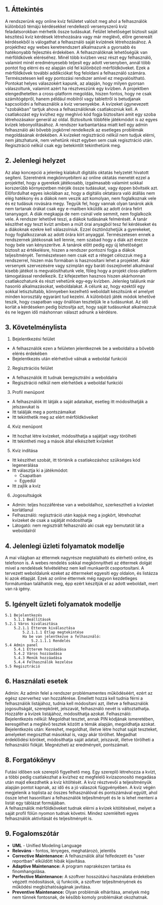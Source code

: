 ## 1. Áttekintés

A rendszerünk egy online kvíz felületet valósít meg ahol a felhasználók különböző témájú kérdésekkel rendelkező versenyszerű kvíz feladatsorokban mérhetik össze tudásukat. Felület lehetőséget biztosít saját készítésű kvíz kérdések létrehozására vagy már meglévő, előre genereált kérdésekből is válogathat a felhasználó saját kvízének létrehozásához. A projekthez egy webes keretrendszert alkalmazunk a gyorsabb és hatékonyabb fejlesztés érdekében. A felhasználóknak lehetőségük van mérföldkövek eléréséhez. Minél több kvízben vesz részt egy felhasználó, valamint minél eredményesebb teljesít egy adott versenyben, annál több pontot fog elérni és ez alapján old fel különböző mérföldköveket. Ezek a mérföldkövek további addikciókat fog feloldani a felhasználó számára. Természetesen kell egy pontozási rendszer amivel ez megvalósítható. Pontokat helyes válaszokért kapunk, az alapján, hogy milyen gyorsan válaszoltunk, valamint azért ha résztveszünk egy kvízben. A projektben elengedhetetlen a cross-platform megoldás, hiszen fontos, hogy ne csak számítógépről, hanem például mobilról vagy tablettről is betudjanak kapcsolódni a felhasználók a kvíz versenyekbe. A kvízeket úgynevezett "szobákban" tartjuk ahova a felhasználóknak csatlakozniuk kell. A csatlakozást egy kvízhez egy meghívó kód fogja biztosítani amit egy szoba létrehozásakor generál az oldal. Biztosítunk többféle játékmódot is az egyes kvízek lebonyolításához. A rendszer karbantartása miatt kell egy admin felhasználó aki bővebb jogkörrel rendelkezik az esetleges problémák megoldásának érdekében. A kvízeket regisztráció nélkül nem tudjuk elérni, nem játszhatunk, nem vehetünk részt egyben sem csak regisztráció után. Regisztráció nélkül csak egy betekintőt tekinthetünk meg.

## 2. Jelenlegi helyzet

Az alap koncepció a jelenleg kialakult digitális oktatás helyzetét hivatott segíteni. Szeretnénk megkönnyebíteni az online oktatás menetét ezzel a projekttel, hogy a gyerekek játékosabb, izgalmasabb valamint sokkal korszerűbb környezetben mérjék össze tudásukat, vagy éppen bővítsék azt. Előfordulhat egyes iskolában az, hogy a digitális oktatásra való átállás nem elég hatékony és a diákok nem veszik azt komolyan, nem foglalkoznak vele és ez tudásuk rovására megy. Tegyük fel, hogy vannak olyan tanárok akik nem tartanak órákat csak egy e-mailben kiküldik az adott órára felírt tananyagot. A diák megkapja de nem csinál vele semmit, nem foglalkozik vele. A rendszer lehetővé teszi, a diákok tudásának felmérését. A tanár készíthet egy teszt kvízt amiben a múlt órai anyagból tesz fel kérdéseket és a diákoknak ezekre kell válaszolniuk. Ezzel ösztönözhetjük a gyerekeket, hogy foglalkozzanak az adott órára kiírt anyaggal. Természetesen ennek a rendszernek játékosnak kell lennie, nem szabad hogy a diák azt érezze hogy bele van kényszerítve. A tanárok előtt pedig egy új lehetőséget biztosít az értékelésre, hiszen a rendszer pontozni fogja a diákok teljesítményét. Természetesen nem csak ezt a réteget célozzuk meg a rendszerrel, hiszen más formában is hasznosítani lehet a projektet. Akár versenyek szervezésére vagy szimplán egy baráti összejövetel alkalmával kisebb játékot is megvalósíthatunk vele, főleg hogy a projekt closs-platform támogatással rendelkezik. Ez kifejezetten hasznos hiszen akárhonnan csatlakozhatunk és részt vehetünk egy-egy kvízben. Jelenleg találunk már hasonló alkalmazásokat, weboldalakat. A célunk az, hogy ezektől egy sokkal letisztultabb, könnyeben kezelhető weboldalt készítsünk el amelyet minden korosztály egyaránt tud kezelni. A különböző játék módok lehetővé teszik, hogy csapatban vagy önállóan teszteljük le a tudásunkat. Az idő korlát a kérdéseken pedig biztosítja azt, hogy saját tudásunkat alkalmazzuk és ne legyen idő máshonnan választ adnunk a kérdésre.

## 3. Követelménylista 

1. Bejelentkezési felület
* A felhasználók ezen a felületen jelentkeznek be a weboldalra a bővebb elérés érdekében
* Bejelentkezés után elérhetővé válnak a weboldal funkciói
2. Regisztrációs felület
* A felhasználók itt tudnak beregisztrálni a weboldalra
* Regisztráció nélkül nem elérhetőek a weboldal funkciói
3. Profil menüpont
* A felhasználók itt látják a saját adataikat, esetleg itt módosíthatják a jelszavukat is
* Itt találják meg a pontszámaikat
* Itt tekinthetik meg az elért mérföldköveiket
4. Kvíz menüpont
* Itt hozhat létre kvízeket, módosíthatja a sajátjait vagy törölheti
* Itt tekintheti meg a mások által elkészített kvízeket
5. Kvíz indítása
* Itt készíthet szobát, itt történik a csatlakozáshoz szükséges kód legenerálása
* Itt választja ki a játékmódot:
    - Csapatban
    - Egyedül
* Itt zajlik a kvíz
6. Jogosultságok
* Admin: teljes hozzáférése van a weboldalhoz, szerkesztheti a kvízeket korlátlanul
* Felhasználó: regisztráció után kapjuk meg a jogkört, létrehozhat kvízeket de csak a sajátját módosíthatja
* Látogató: nem regisztrált felhasználó aki csak egy bemutatót lát a weboldalról

## 4. Jelenlegi üzleti folyamatok modellje

A mai világban az éttermek nagyrésze megtalálható és elérhető online, és telefonon is. A webes rendelés sokkal megkönnyítheti az éttermek dolgát mivel a rendelések felvételéhez nem kell munkaerőt csoportosítani. A tervezett weboldalunk ezeket az éttermeket egyesíti egy oldalon, és listázza ki azok étlapját. Ezek az online éttermek még nagyon kezdetleges formátumban találhatók meg, épp ezért készítjük el az adott weboldalt, mert van rá igény.

## 5. Igényelt üzleti folyamatok modellje

    5.1 Bejelentkezés
        5.1.1 Beállítások
    5.2.1 Város kiválasztása
        5.2.1.1 Étterem kiválasztása
            5.2.1.1.1 Étlap megtekintése
            Ha be van jelentkezve a felhasználó:
                5.2.1.1.1 Rendelés
    5.4 Admin panel
        5.4.1 Étterem hozzáadása
        5.4.2 Város hozzáadása
        5.4.3 Menük hozzáadása
        5.4.4 Felhasználók kezelése
    5.5 Regisztráció


## 6. Használati esetek

Admin: Az admin felel a rendszer problémamentes működéséért, ezért az egész szerverhez van hozzáférése. Emellett hozzá kell tudnia férni a felhasználók listájához, tudnia kell módosítani azt, illetve a felhasználók jogosultságát, szerepkörét, jelszavát, felhasználó nevét is változtathatja. Hozzáfér a kvízek listájához, módosíthatja azokat.
Felhasználó: Bejelentkezés nélkül: Megoldhat tesztet, annak PIN kódjának ismeretében, keresgélhet a meglévő tesztek között a témák alapján, megoldhatja azokat.
Bejelentkezés után: Kereshet, megoldhat, illetve létre hozhat saját teszteket, amelyeket megoszthat másokkal is, vagy akár törölhet. Megadhat érdeklődési köröket, módosíthatja saját adatait, jelszavát, illetve törölheti a felhasználói fiókját. Megnézheti az eredményeit, pontszámait. 


## 8. Forgatókönyv

Futási időben sok szereplő figyelhető meg. Egy szereplő létrehozza a kvízt, a többi pedig csatlakozhat a kvízhez ez megfelelő kvízazonosító megadása után majd elkezdhetik a kvíz kitöltését. A kvíz résztvevői a teljesítményük alapján pontot kapnak, az idő és a jó válaszok függvényében. A kvíz végén megjelenik a toplista az összes felhasználóval és pontszámával együtt, ahol össze lehet hasonlítani a felhasználók teljesítményét és le is lehet menteni a listát egy táblázat formájában. <br>
A felhasználók mérföldköveket tudnak elérni a kvízek kitöltésével, melyet a saját profil fölün nyomon tudnak követni. Mindez szemlélteti egyes felhasználók aktivitását és teljesítményét is.

## 9. Fogalomszótár

- **UML** - Unified Modeling Language
- **Releváns** - fontos, lényeges, meghatározó, jelentős
- **Corrective Maintenance:** A felhasználók által felfedezett és "user reportban"
elküldött hibák kijavítása.
- **Adaptive Maintenance:** A program naprakészen tartása és finomhangolása.
- **Perfective Maintenance:** A szoftver hosszútávú használata érdekében végzett
módosítások, új funkciók, a szoftver teljesítményének és működési
megbízhatóságának javítása.
- **Preventive Maintenance:** Olyan problémák elhárítása, amelyek még nem
tűnnek fontosnak, de később komoly problémákat okozhatnak.
